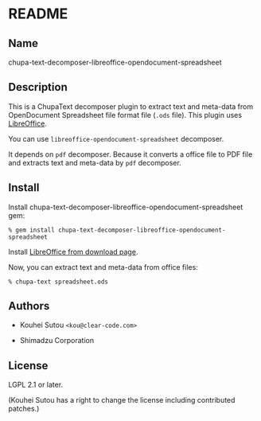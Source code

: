 # README

## Name

chupa-text-decomposer-libreoffice-opendocument-spreadsheet

## Description

This is a ChupaText decomposer plugin to extract text and meta-data
from OpenDocument Spreadsheet file format file (`.ods` file). This
plugin uses [LibreOffice](https://www.libreoffice.org/).

You can use `libreoffice-opendocument-spreadsheet` decomposer.

It depends on `pdf` decomposer. Because it converts a office file to
PDF file and extracts text and meta-data by `pdf` decomposer.

## Install

Install chupa-text-decomposer-libreoffice-opendocument-spreadsheet gem:

```
% gem install chupa-text-decomposer-libreoffice-opendocument-spreadsheet
```

Install
[LibreOffice from download page](http://www.libreoffice.org/download).

Now, you can extract text and meta-data from office files:

```
% chupa-text spreadsheet.ods
```

## Authors

  * Kouhei Sutou `<kou@clear-code.com>`

  * Shimadzu Corporation

## License

LGPL 2.1 or later.

(Kouhei Sutou has a right to change the license including contributed
patches.)

